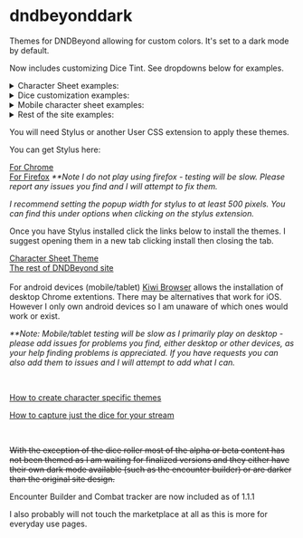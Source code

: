 # dndbeyonddark
Themes for DNDBeyond allowing for custom colors. It's set to a dark mode by default.

Now includes customizing Dice Tint. See dropdowns below for examples.

<details>
  <summary> Character Sheet examples:</summary> 

[![DNDBeyond Dark Mode and Dice Coloration](https://user-images.githubusercontent.com/65363489/121787540-988e6800-cb94-11eb-9ca0-695b3a45caa6.png)](https://www.youtube.com/watch?v=DbYnbr3esnI "DNDBeyond Dark Mode and Dice Coloration")


[![Capture Dice from DNDBeyond for Streaming/OBS](https://user-images.githubusercontent.com/65363489/150996224-001f9634-2a69-435b-8a70-a2190cb8d500.png)](https://www.youtube.com/watch?v=bXUyyVFY_Mk "Capture Dice from DNDBeyond for Streaming/OBS")


<img src="https://github.com/Azmoria/dndbeyonddark/blob/master/Images/Character%20Sheet/CharactersheetExampleSplit2.jpg?raw=true"/>
<img src="https://github.com/Azmoria/dndbeyonddark/blob/master/Images/Character%20Sheet/Character%20Sheet%20Example%20Ice.JPG?raw=true"/>
<img src="https://github.com/Azmoria/dndbeyonddark/blob/master/Images/Character%20Sheet/CharSheetExampleV2.gif"/>
<img src="https://github.com/Azmoria/dndbeyonddark/blob/master/Images/Character%20Sheet/Color%20Adjustments.PNG?raw=true"/>
<img src="https://github.com/Azmoria/dndbeyonddark/blob/master/Images/Character%20Sheet/DNDbeyond%20Char%20dark.PNG?raw=true"/>
<img src="https://github.com/Azmoria/dndbeyonddark/blob/master/Images/Character%20Sheet/DNDbeyond%20color%20example.PNG?raw=true"/>
</details>
<details>
  <summary> Dice customization examples:</summary> 

<img src="https://github.com/Azmoria/dndbeyonddark/blob/master/Images/Dice%20Examples/rgb-rainbow.gif?raw=true"/>
<img src="https://github.com/Azmoria/dndbeyonddark/blob/master/Images/Dice%20Examples/Prestige.PNG?raw=true"/>
<img src="https://github.com/Azmoria/dndbeyonddark/blob/master/Images/Dice%20Examples/Poison.PNG?raw=true"/>
<img src="https://github.com/Azmoria/dndbeyonddark/blob/master/Images/Dice%20Examples/Fireball.PNG?raw=true"/>
<img src="https://github.com/Azmoria/dndbeyonddark/blob/master/Images/Dice%20Examples/Shadow.PNG?raw=true"/>
<img src="https://github.com/Azmoria/dndbeyonddark/blob/master/Images/Dice%20Examples/dark%20side.PNG?raw=true"/>
<img src="https://github.com/Azmoria/dndbeyonddark/blob/master/Images/Dice%20Examples/Diamond.PNG?raw=true"/>
<img src="https://github.com/Azmoria/dndbeyonddark/blob/master/Images/Dice%20Examples/Necrotic.PNG?raw=true"/>
</details>

<details>
  <summary> Mobile character sheet examples:</summary> 

<img src="https://github.com/Azmoria/dndbeyonddark/blob/master/Images/Character%20Sheet/Mobile%20Char%20Sheet%20Color.jpg?raw=true" width="320px" />
<img src="https://github.com/Azmoria/dndbeyonddark/blob/master/Images/Character%20Sheet/Mobile%20Char%20Sheet.jpg?raw=true" width="320px" />
<img src="https://github.com/Azmoria/dndbeyonddark/blob/master/Images/Character%20Sheet/Mobile%20Char%20Sheet%20Swipe.jpg?raw=true" width="320px" />
</details>
<details>
  <summary> Rest of the site examples:</summary> 
  
[![DNDBeyond Dark Theme Example](https://github.com/Azmoria/dndbeyonddark/blob/master/Images/DNDBeyond%20Dark/YTDarkModeExample.png?raw=true)](https://www.youtube.com/watch?v=kPbt_Lr0UdQ "DNDBeyond Dark Theme Example")

<img src="https://github.com/Azmoria/dndbeyonddark/blob/master/Images/DNDBeyond%20Dark/DNDbeyond%20main%20page.PNG?raw=true"/>
<img src="https://github.com/Azmoria/dndbeyonddark/blob/master/Images/DNDBeyond%20Dark/basic.PNG?raw=true"/>
<img src="https://github.com/Azmoria/dndbeyonddark/blob/master/Images/DNDBeyond%20Dark/players-hand.PNG?raw=true"/>
<img src="https://github.com/Azmoria/dndbeyonddark/blob/master/Images/DNDBeyond%20Dark/spells.PNG"/>
</details>

You will need Stylus or another User CSS extension to apply these themes. 

You can get Stylus here:

<a href="https://chrome.google.com/webstore/detail/stylus/clngdbkpkpeebahjckkjfobafhncgmne?hl=en">For Chrome</a><br>
<a href="https://addons.mozilla.org/en-CA/firefox/addon/styl-us/">For Firefox</a>  <i>**Note I do not play using firefox - testing will be slow. Please report any issues you find and I will attempt to fix them.</i>

<i>I recommend setting the popup width for stylus to at least 500 pixels. You can find this under options when clicking on the stylus extension.</i>

Once you have Stylus installed click the links below to install the themes. I suggest opening them in a new tab clicking install then closing the tab.

<a href="https://github.com/Azmoria/dndbeyonddark/raw/master/DNDBeyond%20Character%20Sheet.user.css">Character Sheet Theme</a>
<br>
<a href="https://github.com/Azmoria/dndbeyonddark/raw/master/DNDBeyond%20site%20dark.user.css">The rest of DNDBeyond site</a>
<br><br>
For android devices (mobile/tablet) <a href="https://kiwibrowser.com/">Kiwi Browser</a> allows the installation of desktop Chrome extentions. There may be alternatives that work for iOS. However I only own android devices so I am unaware of which ones would work or exist.

<i>**Note: Mobile/tablet testing will be slow as I primarily play on desktop - please add issues for problems you find, either desktop or other devices, as your help finding problems is appreciated. If you have requests you can also add them to issues and I will attempt to add what I can.</i>

<br>

<a href="https://github.com/Azmoria/dndbeyonddark/blob/master/Character%20Specific%20Themes.md">How to create character specific themes</a>

<a href="https://github.com/Azmoria/dndbeyonddark/blob/master/Dice%20Capture%20README.md">How to capture just the dice for your stream</a>

<br>



<s>With the exception of the dice roller most of the alpha or beta content has not been themed as I am waiting for finalized versions and they either have their own dark mode available (such as the encounter builder) or are darker than the original site design.</s>

Encounter Builder and Combat tracker are now included as of 1.1.1

I also probably will not touch the marketplace at all as this is more for everyday use pages.

